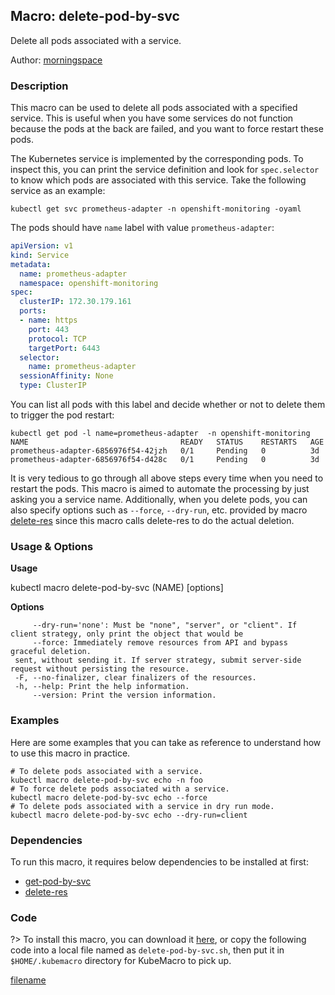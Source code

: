 ## Macro: delete-pod-by-svc

Delete all pods associated with a service.

Author: [morningspace](https://github.com/morningspace/)

<!-- tabs:start -->

### **Description**


This macro can be used to delete all pods associated with a specified service. This is useful
when you have some services do not function because the pods at the back are failed, and you
want to force restart these pods.

The Kubernetes service is implemented by the corresponding pods. To inspect this, you can print
the service definition and look for `spec.selector` to know which pods are associated with this
service. Take the following service as an example:
```shell
kubectl get svc prometheus-adapter -n openshift-monitoring -oyaml
```
The pods should have `name` label with value `prometheus-adapter`:
```yaml
apiVersion: v1
kind: Service
metadata:
  name: prometheus-adapter
  namespace: openshift-monitoring
spec:
  clusterIP: 172.30.179.161
  ports:
  - name: https
    port: 443
    protocol: TCP
    targetPort: 6443
  selector:
    name: prometheus-adapter
  sessionAffinity: None
  type: ClusterIP
```

You can list all pods with this label and decide whether or not to delete them to trigger the
pod restart:
```shell
kubectl get pod -l name=prometheus-adapter  -n openshift-monitoring
NAME                                  READY   STATUS    RESTARTS   AGE
prometheus-adapter-6856976f54-42jzh   0/1     Pending   0          3d
prometheus-adapter-6856976f54-d428c   0/1     Pending   0          3d
```

It is very tedious to go through all above steps every time when you need to restart the pods. This
macro is aimed to automate the processing by just asking you a service name. Additionally, when you
delete pods, you can also specify options such as `--force`, `--dry-run`, etc. provided by macro
[delete-res](docs/delete-res) since this macro calls delete-res to do the actual deletion.



### **Usage & Options**

**Usage**

kubectl macro delete-pod-by-svc (NAME) [options]

**Options**

```
     --dry-run='none': Must be "none", "server", or "client". If client strategy, only print the object that would be
     --force: Immediately remove resources from API and bypass graceful deletion.
 sent, without sending it. If server strategy, submit server-side request without persisting the resource.
 -F, --no-finalizer, clear finalizers of the resources.
 -h, --help: Print the help information.
     --version: Print the version information.

```

### **Examples**

Here are some examples that you can take as reference to understand how to use this macro in practice.
```shell
# To delete pods associated with a service.
kubectl macro delete-pod-by-svc echo -n foo
# To force delete pods associated with a service.
kubectl macro delete-pod-by-svc echo --force
# To delete pods associated with a service in dry run mode.
kubectl macro delete-pod-by-svc echo --dry-run=client

```

### **Dependencies**

To run this macro, it requires below dependencies to be installed at first:

* [get-pod-by-svc](docs/get-pod-by-svc.md)
* [delete-res](docs/delete-res.md)

### **Code**

?> To install this macro, you can download it [here](bin/delete-pod-by-svc.sh ':ignore delete-pod-by-svc'), or copy the following code into a local file named as `delete-pod-by-svc.sh`, then put it in `$HOME/.kubemacro` directory for KubeMacro to pick up.

[filename](../bin/delete-pod-by-svc.sh ':include :type=code shell')

<!-- tabs:end -->
